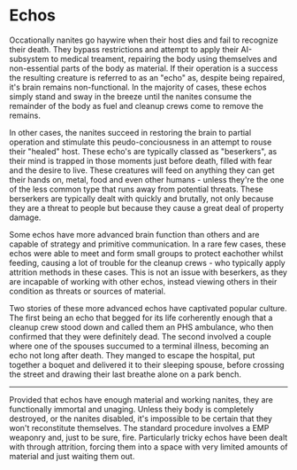 # Echos

Occationally nanites go haywire when their host dies and fail to recognize their death. They bypass restrictions and attempt to apply their AI-subsystem to medical treament, repairing the body using themselves and non-essential parts of the body as material. If their operation is a success the resulting creature is referred to as an "echo" as, despite being repaired, it's brain remains non-functional. In the majority of cases, these echos simply stand and sway in the breeze until the nanites consume the remainder of the body as fuel and cleanup crews come to remove the remains.

In other cases, the nanites succeed in restoring the brain to partial operation and stimulate this peudo-conciousness in an attempt to rouse their "healed" host. These echo's are typically classed as "beserkers", as their mind is trapped in those moments just before death, filled with fear and the desire to live. These creatures will feed on anything they can get their hands on, metal, food and even other humans - unless they're the one of the less common type that runs away from potential threats. These berserkers are typically dealt with quickly and brutally, not only because they are a threat to people but because they cause a great deal of property damage.

Some echos have more advanced brain function than others and are capable of strategy and primitive communication. In a rare few cases, these echos were able to meet and form small groups to protect eachother whilst feeding, causing a lot of trouble for the cleanup crews - who typically apply attrition methods in these cases. This is not an issue with beserkers, as they are incapable of working with other echos, instead viewing others in their condition as threats or sources of material.

Two stories of these more advanced echos have captivated popular culture. The first being an echo that begged for its life corherently enough that a cleanup crew stood down and called them an PHS ambulance, who then confirmed that they were definitely dead. The second involved a couple where one of the spouses succumed to a terminal illness, becoming an echo not long after death. They manged to escape the hospital, put together a boquet and delivered it to their sleeping spouse, before crossing the street and drawing their last breathe alone on a park bench.

---

Provided that echos have enough material and working nanites, they are functionally immortal and unaging. Unless theiy body is completely destroyed, or the nanites disabled, it's impossible to be certain that they won't reconstitute themselves. The standard procedure involves a EMP weaponry and, just to be sure, fire. Particularly tricky echos have been dealt with through attrition, forcing them into a space with very limited amounts of material and just waiting them out.